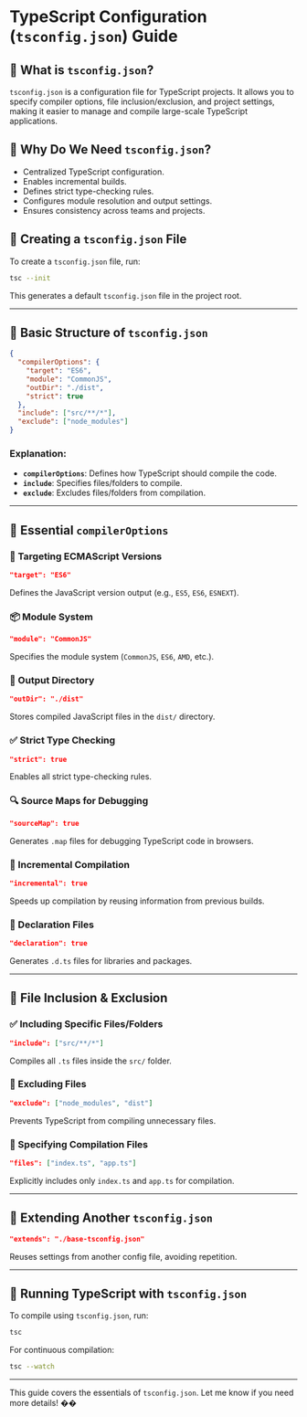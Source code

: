 # TypeScript Configuration (`tsconfig.json`) Guide

## 🔹 What is `tsconfig.json`?
`tsconfig.json` is a configuration file for TypeScript projects. It allows you to specify compiler options, file inclusion/exclusion, and project settings, making it easier to manage and compile large-scale TypeScript applications.

## 🔹 Why Do We Need `tsconfig.json`?
- Centralized TypeScript configuration.
- Enables incremental builds.
- Defines strict type-checking rules.
- Configures module resolution and output settings.
- Ensures consistency across teams and projects.

## 🔹 Creating a `tsconfig.json` File
To create a `tsconfig.json` file, run:
```bash
tsc --init
```
This generates a default `tsconfig.json` file in the project root.

---

## 🔹 Basic Structure of `tsconfig.json`
```json
{
  "compilerOptions": {
    "target": "ES6",
    "module": "CommonJS",
    "outDir": "./dist",
    "strict": true
  },
  "include": ["src/**/*"],
  "exclude": ["node_modules"]
}
```
### Explanation:
- **`compilerOptions`**: Defines how TypeScript should compile the code.
- **`include`**: Specifies files/folders to compile.
- **`exclude`**: Excludes files/folders from compilation.

---

## 🔹 Essential `compilerOptions`

### 🎯 Targeting ECMAScript Versions
```json
"target": "ES6"
```
Defines the JavaScript version output (e.g., `ES5`, `ES6`, `ESNEXT`).

### 📦 Module System
```json
"module": "CommonJS"
```
Specifies the module system (`CommonJS`, `ES6`, `AMD`, etc.).

### 📂 Output Directory
```json
"outDir": "./dist"
```
Stores compiled JavaScript files in the `dist/` directory.

### ✅ Strict Type Checking
```json
"strict": true
```
Enables all strict type-checking rules.

### 🔍 Source Maps for Debugging
```json
"sourceMap": true
```
Generates `.map` files for debugging TypeScript code in browsers.

### 🔄 Incremental Compilation
```json
"incremental": true
```
Speeds up compilation by reusing information from previous builds.

### 📑 Declaration Files
```json
"declaration": true
```
Generates `.d.ts` files for libraries and packages.

---

## 🔹 File Inclusion & Exclusion
### ✅ Including Specific Files/Folders
```json
"include": ["src/**/*"]
```
Compiles all `.ts` files inside the `src/` folder.

### 🚫 Excluding Files
```json
"exclude": ["node_modules", "dist"]
```
Prevents TypeScript from compiling unnecessary files.

### 📌 Specifying Compilation Files
```json
"files": ["index.ts", "app.ts"]
```
Explicitly includes only `index.ts` and `app.ts` for compilation.

---

## 🔹 Extending Another `tsconfig.json`
```json
"extends": "./base-tsconfig.json"
```
Reuses settings from another config file, avoiding repetition.

---

## 🔹 Running TypeScript with `tsconfig.json`
To compile using `tsconfig.json`, run:
```bash
tsc
```
For continuous compilation:
```bash
tsc --watch
```

---

This guide covers the essentials of `tsconfig.json`. Let me know if you need more details! ��
